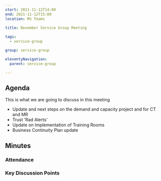 ```yaml
---
start: 2021-11-12T14:00
end: 2021-11-12T15:00
location: MS Teams
 
title: November Service Group Meeting

tags:
  - service-group

group: service-group

eleventyNavigation:
  parent: service-group

---
```


## Agenda
This is what we are going to discuss in this meeting

* Update and next steps on the demand and capacity project and for CT and MR
* Trust 'Rad Alerts'
* Update on Implementation of Training Rooms
* Business Continuity Plan update

## Minutes

### Attendance
    
### Key Discussion Points

